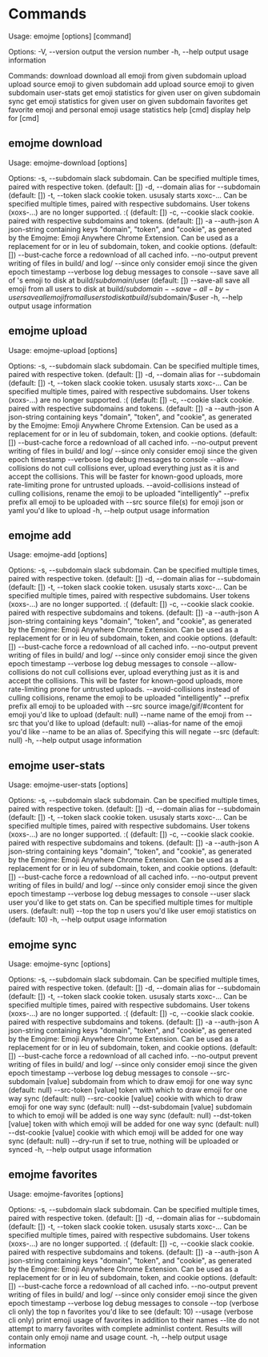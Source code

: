 # Commands
Usage: emojme [options] [command]

Options:
  -V, --version  output the version number
  -h, --help     output usage information

Commands:
  download       download all emoji from given subdomain
  upload         upload source emoji to given subdomain
  add            upload source emoji to given subdomain
  user-stats     get emoji statistics for given user on given subdomain
  sync           get emoji statistics for given user on given subdomain
  favorites      get favorite emoji and personal emoji usage statistics
  help [cmd]     display help for [cmd]

## emojme download
Usage: emojme-download [options]

Options:
  -s, --subdomain <value>  slack subdomain. Can be specified multiple times, paired with respective token. (default: [])
  -d, --domain <value>     alias for --subdomain (default: [])
  -t, --token <value>      slack cookie token. ususaly starts xoxc-... Can be specified multiple times, paired with respective subdomains. User tokens (xoxs-...) are no longer supported. :( (default: [])
  -c, --cookie <value>     slack cookie. paired with respective subdomains and tokens. (default: [])
  -a --auth-json <value>   A json-string containing keys "domain", "token", and "cookie", as generated by the Emojme: Emoji Anywhere Chrome Extension. Can be used as a replacement for or in leu of subdomain, token, and cookie options. (default: [])
  --bust-cache             force a redownload of all cached info.
  --no-output              prevent writing of files in build/ and log/
  --since <value>          only consider emoji since the given epoch timestamp
  --verbose                log debug messages to console
  --save <user>            save all of <user>'s emoji to disk at build/$subdomain/$user (default: [])
  --save-all               save all emoji from all users to disk at build/$subdomain
  --save-all-by-user       save all emoji from all users to disk at build/$subdomain/$user
  -h, --help               output usage information

## emojme upload
Usage: emojme-upload [options]

Options:
  -s, --subdomain <value>  slack subdomain. Can be specified multiple times, paired with respective token. (default: [])
  -d, --domain <value>     alias for --subdomain (default: [])
  -t, --token <value>      slack cookie token. ususaly starts xoxc-... Can be specified multiple times, paired with respective subdomains. User tokens (xoxs-...) are no longer supported. :( (default: [])
  -c, --cookie <value>     slack cookie. paired with respective subdomains and tokens. (default: [])
  -a --auth-json <value>   A json-string containing keys "domain", "token", and "cookie", as generated by the Emojme: Emoji Anywhere Chrome Extension. Can be used as a replacement for or in leu of subdomain, token, and cookie options. (default: [])
  --bust-cache             force a redownload of all cached info.
  --no-output              prevent writing of files in build/ and log/
  --since <value>          only consider emoji since the given epoch timestamp
  --verbose                log debug messages to console
  --allow-collisions       do not cull collisions ever, upload everything just as it is and accept the collisions. This will be faster for known-good uploads, more rate-limiting prone for untrusted uploads.
  --avoid-collisions       instead of culling collisions, rename the emoji to be uploaded "intelligently"
  --prefix <value>         prefix all emoji to be uploaded with <value>
  --src <value>            source file(s) for emoji json or yaml you'd like to upload
  -h, --help               output usage information

## emojme add
Usage: emojme-add [options]

Options:
  -s, --subdomain <value>  slack subdomain. Can be specified multiple times, paired with respective token. (default: [])
  -d, --domain <value>     alias for --subdomain (default: [])
  -t, --token <value>      slack cookie token. ususaly starts xoxc-... Can be specified multiple times, paired with respective subdomains. User tokens (xoxs-...) are no longer supported. :( (default: [])
  -c, --cookie <value>     slack cookie. paired with respective subdomains and tokens. (default: [])
  -a --auth-json <value>   A json-string containing keys "domain", "token", and "cookie", as generated by the Emojme: Emoji Anywhere Chrome Extension. Can be used as a replacement for or in leu of subdomain, token, and cookie options. (default: [])
  --bust-cache             force a redownload of all cached info.
  --no-output              prevent writing of files in build/ and log/
  --since <value>          only consider emoji since the given epoch timestamp
  --verbose                log debug messages to console
  --allow-collisions       do not cull collisions ever, upload everything just as it is and accept the collisions. This will be faster for known-good uploads, more rate-limiting prone for untrusted uploads.
  --avoid-collisions       instead of culling collisions, rename the emoji to be uploaded "intelligently"
  --prefix <value>         prefix all emoji to be uploaded with <value>
  --src <value>            source image/gif/#content for emoji you'd like to upload (default: null)
  --name <value>           name of the emoji from --src that you'd like to upload (default: null)
  --alias-for <value>      name of the emoji you'd like --name to be an alias of. Specifying this will negate --src (default: null)
  -h, --help               output usage information

## emojme user-stats
Usage: emojme-user-stats [options]

Options:
  -s, --subdomain <value>  slack subdomain. Can be specified multiple times, paired with respective token. (default: [])
  -d, --domain <value>     alias for --subdomain (default: [])
  -t, --token <value>      slack cookie token. ususaly starts xoxc-... Can be specified multiple times, paired with respective subdomains. User tokens (xoxs-...) are no longer supported. :( (default: [])
  -c, --cookie <value>     slack cookie. paired with respective subdomains and tokens. (default: [])
  -a --auth-json <value>   A json-string containing keys "domain", "token", and "cookie", as generated by the Emojme: Emoji Anywhere Chrome Extension. Can be used as a replacement for or in leu of subdomain, token, and cookie options. (default: [])
  --bust-cache             force a redownload of all cached info.
  --no-output              prevent writing of files in build/ and log/
  --since <value>          only consider emoji since the given epoch timestamp
  --verbose                log debug messages to console
  --user <value>           slack user you'd like to get stats on. Can be specified multiple times for multiple users. (default: null)
  --top <value>            the top n users you'd like user emoji statistics on (default: 10)
  -h, --help               output usage information

## emojme sync
Usage: emojme-sync [options]

Options:
  -s, --subdomain <value>  slack subdomain. Can be specified multiple times, paired with respective token. (default: [])
  -d, --domain <value>     alias for --subdomain (default: [])
  -t, --token <value>      slack cookie token. ususaly starts xoxc-... Can be specified multiple times, paired with respective subdomains. User tokens (xoxs-...) are no longer supported. :( (default: [])
  -c, --cookie <value>     slack cookie. paired with respective subdomains and tokens. (default: [])
  -a --auth-json <value>   A json-string containing keys "domain", "token", and "cookie", as generated by the Emojme: Emoji Anywhere Chrome Extension. Can be used as a replacement for or in leu of subdomain, token, and cookie options. (default: [])
  --bust-cache             force a redownload of all cached info.
  --no-output              prevent writing of files in build/ and log/
  --since <value>          only consider emoji since the given epoch timestamp
  --verbose                log debug messages to console
  --src-subdomain [value]  subdomain from which to draw emoji for one way sync (default: null)
  --src-token [value]      token with which to draw emoji for one way sync (default: null)
  --src-cookie [value]     cookie with which to draw emoji for one way sync (default: null)
  --dst-subdomain [value]  subdomain to which to emoji will be added is one way sync (default: null)
  --dst-token [value]      token with which emoji will be added for one way sync (default: null)
  --dst-cookie [value]     cookie with which emoji will be added for one way sync (default: null)
  --dry-run                if set to true, nothing will be uploaded or synced
  -h, --help               output usage information

## emojme favorites
Usage: emojme-favorites [options]

Options:
  -s, --subdomain <value>  slack subdomain. Can be specified multiple times, paired with respective token. (default: [])
  -d, --domain <value>     alias for --subdomain (default: [])
  -t, --token <value>      slack cookie token. ususaly starts xoxc-... Can be specified multiple times, paired with respective subdomains. User tokens (xoxs-...) are no longer supported. :( (default: [])
  -c, --cookie <value>     slack cookie. paired with respective subdomains and tokens. (default: [])
  -a --auth-json <value>   A json-string containing keys "domain", "token", and "cookie", as generated by the Emojme: Emoji Anywhere Chrome Extension. Can be used as a replacement for or in leu of subdomain, token, and cookie options. (default: [])
  --bust-cache             force a redownload of all cached info.
  --no-output              prevent writing of files in build/ and log/
  --since <value>          only consider emoji since the given epoch timestamp
  --verbose                log debug messages to console
  --top <value>            (verbose cli only) the top n favorites you'd like to see (default: 10)
  --usage                  (verbose cli only) print emoji usage of favorites in addition to their names
  --lite                   do not attempt to marry favorites with complete adminlist content. Results will contain only emoji name and usage count.
  -h, --help               output usage information
